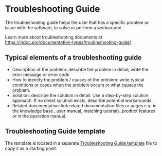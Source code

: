 # Troubleshooting Guide
The troubleshooting guide helps the user that has a specific problem or issue with the software, to solve or perform a workaround.

Learn more about troubleshooting documents at https://indoc.pro/documentation-types/troubleshooting-guide/ .

## Typical elements of a troubleshooting guide
- Description of the problem: describe the problem in detail; write the error message or error code.
- How to identify the problem / causes of the problem: write typical conditions or cases when the problem occurs or what causes the problem.
- Solution: describe the solution in detail. Use a step-by-step solution approach. If no direct solution exists, describe potential workarounds.
- Related documentation: link related documentation files or pages e.g. in the knowledge base , user manual, matching tutorials, product features or in the operation manual.

## Troubleshooting Guide template
The template is located in a separate [Troubleshooting Guide template](troubleshooting-guide-template.md) file to copy it as a starting point. 
